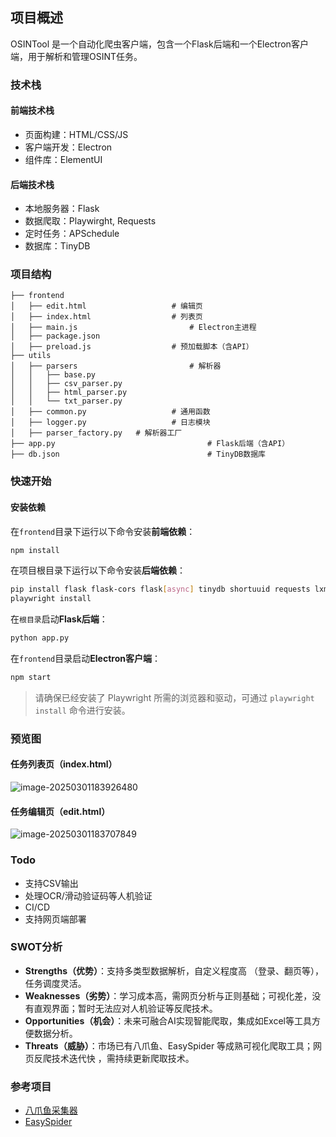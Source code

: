 ## 项目概述
OSINTool 是一个自动化爬虫客户端，包含一个Flask后端和一个Electron客户端，用于解析和管理OSINT任务。



### 技术栈
#### 前端技术栈
- 页面构建：HTML/CSS/JS
- 客户端开发：Electron
- 组件库：ElementUI

#### 后端技术栈
- 本地服务器：Flask
- 数据爬取：Playwirght, Requests
- 定时任务：APSchedule
- 数据库：TinyDB



### 项目结构

```
├── frontend
│   ├── edit.html 	 				# 编辑页
│   ├── index.html  				# 列表页
│   ├── main.js 						# Electron主进程
│   ├── package.json
│   ├── preload.js  				# 预加载脚本（含API）
├── utils
│   ├── parsers  						# 解析器
│   │   ├── base.py
│   │   ├── csv_parser.py
│   │   ├── html_parser.py
│   │   └── txt_parser.py
│   ├── common.py  					# 通用函数
│   ├── logger.py  					# 日志模块
│   ├── parser_factory.py  	# 解析器工厂
├── app.py  								# Flask后端（含API）
├── db.json  								# TinyDB数据库
```



### 快速开始

#### 安装依赖
在`frontend`目录下运行以下命令安装**前端依赖**：
```bash
npm install
```

在项目根目录下运行以下命令安装**后端依赖**：

```bash
pip install flask flask-cors flask[async] tinydb shortuuid requests lxml pandas apscheduler playwright
playwright install
```

在`根目录`启动**Flask后端**：

```bash
python app.py
```
在`frontend`目录启动**Electron客户端**：


```bash
npm start
```

> 请确保已经安装了 Playwright 所需的浏览器和驱动，可通过 `playwright install` 命令进行安装。



### 预览图

#### 任务列表页（index.html）

![image-20250301183926480](https://djchan-xyz.pages.dev/file/AgACAgUAAyEGAASJIjr1AAICh2fC4-HOyqgoF9BA7GQzpsEpu2L0AAI3wTEb6_wYVsDmm7bD_FC7AQADAgADdwADNgQ.png)

#### 任务编辑页（edit.html）

![image-20250301183707849](https://djchan-xyz.pages.dev/file/AgACAgUAAyEGAASJIjr1AAIChmfC41tJdUTdt5uvGi1PxAxR2Ce1AAI1wTEb6_wYVtBNUuqQoP4PAQADAgADdwADNgQ.png)



### Todo

- 支持CSV输出
- 处理OCR/滑动验证码等人机验证
- CI/CD
- 支持网页端部署

### SWOT分析

- **Strengths（优势）**：支持多类型数据解析，自定义程度高 （登录、翻页等），任务调度灵活。
- **Weaknesses（劣势）**：学习成本高，需网页分析与正则基础；可视化差，没有直观界面；暂时无法应对人机验证等反爬技术。
- **Opportunities（机会）**：未来可融合AI实现智能爬取，集成如Excel等工具方便数据分析。
- **Threats（威胁）**：市场已有八爪鱼、EasySpider 等成熟可视化爬取工具；网页反爬技术迭代快 ，需持续更新爬取技术。



### 参考项目
- [八爪鱼采集器](https://www.bazhuayu.com/)
- [EasySpider](https://www.easyspider.net/)
